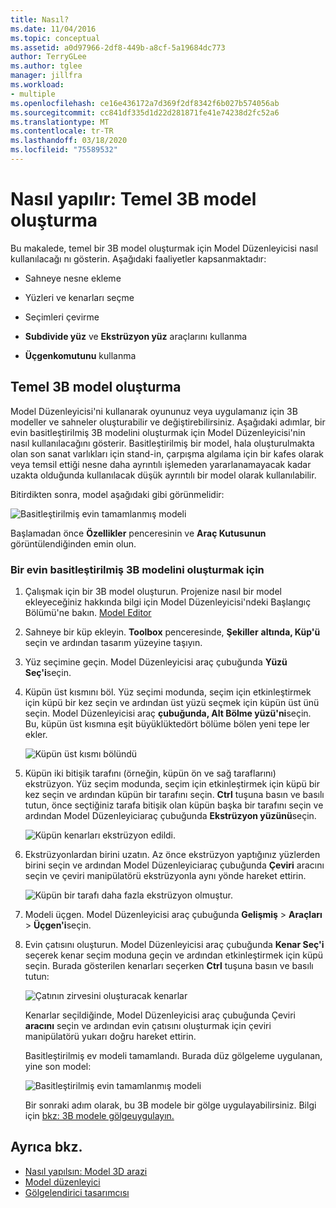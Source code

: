 ```yaml
---
title: Nasıl?
ms.date: 11/04/2016
ms.topic: conceptual
ms.assetid: a0d97966-2df8-449b-a8cf-5a19684dc773
author: TerryGLee
ms.author: tglee
manager: jillfra
ms.workload:
- multiple
ms.openlocfilehash: ce16e436172a7d369f2df8342f6b027b574056ab
ms.sourcegitcommit: cc841df335d1d22d281871fe41e74238d2fc52a6
ms.translationtype: MT
ms.contentlocale: tr-TR
ms.lasthandoff: 03/18/2020
ms.locfileid: "75589532"
---
```

# <a name="how-to-create-a-basic-3d-model"></a>Nasıl yapılır: Temel 3B model oluşturma

Bu makalede, temel bir 3B model oluşturmak için Model Düzenleyicisi nasıl kullanılacağı nı gösterin. Aşağıdaki faaliyetler kapsanmaktadır:

- Sahneye nesne ekleme

- Yüzleri ve kenarları seçme

- Seçimleri çevirme

- **Subdivide yüz** ve **Ekstrüzyon yüz** araçlarını kullanma

- **Üçgenkomutunu** kullanma

## <a name="create-a-basic-3d-model"></a>Temel 3B model oluşturma
Model Düzenleyicisi'ni kullanarak oyununuz veya uygulamanız için 3B modeller ve sahneler oluşturabilir ve değiştirebilirsiniz. Aşağıdaki adımlar, bir evin basitleştirilmiş 3B modelini oluşturmak için Model Düzenleyicisi'nin nasıl kullanılacağını gösterir. Basitleştirilmiş bir model, hala oluşturulmakta olan son sanat varlıkları için stand-in, çarpışma algılama için bir kafes olarak veya temsil ettiği nesne daha ayrıntılı işlemeden yararlanamayacak kadar uzakta olduğunda kullanılacak düşük ayrıntılı bir model olarak kullanılabilir.

Bitirdikten sonra, model aşağıdaki gibi görünmelidir:

![Basitleştirilmiş evin tamamlanmış modeli](../designers/media/gfx_model_demo_house_final.png)

Başlamadan önce **Özellikler** penceresinin ve **Araç Kutusunun** görüntülendiğinden emin olun.

### <a name="to-create-a-simplified-3d-model-of-a-house"></a>Bir evin basitleştirilmiş 3B modelini oluşturmak için

1. Çalışmak için bir 3B model oluşturun. Projenize nasıl bir model ekleyeceğiniz hakkında bilgi için Model Düzenleyicisi'ndeki Başlangıç Bölümü'ne bakın. [Model Editor](../designers/model-editor.md)

2. Sahneye bir küp ekleyin. **Toolbox** penceresinde, **Şekiller** **altında, Küp'ü** seçin ve ardından tasarım yüzeyine taşıyın.

3. Yüz seçimine geçin. Model Düzenleyicisi araç çubuğunda **Yüzü Seç'i**seçin.

4. Küpün üst kısmını böl. Yüz seçimi modunda, seçim için etkinleştirmek için küpü bir kez seçin ve ardından üst yüzü seçmek için küpün üst ünü seçin. Model Düzenleyicisi araç **çubuğunda, Alt Bölme yüzü'ni**seçin. Bu, küpün üst kısmına eşit büyüklüktedört bölüme bölen yeni tepe ler ekler.

    ![Küpün üst kısmı bölündü](../designers/media/gfx_model_demo_house_subdiv.png)

5. Küpün iki bitişik tarafını (örneğin, küpün ön ve sağ taraflarını) ekstrüzyon. Yüz seçim modunda, seçim için etkinleştirmek için küpü bir kez seçin ve ardından küpün bir tarafını seçin. **Ctrl** tuşuna basın ve basılı tutun, önce seçtiğiniz tarafa bitişik olan küpün başka bir tarafını seçin ve ardından Model Düzenleyiciaraç çubuğunda **Ekstrüzyon yüzünü**seçin.

    ![Küpün kenarları ekstrüzyon edildi.](../designers/media/gfx_model_demo_house_extrude.png)

6. Ekstrüzyonlardan birini uzatın. Az önce ekstrüzyon yaptığınız yüzlerden birini seçin ve ardından Model Düzenleyiciaraç çubuğunda **Çeviri** aracını seçin ve çeviri manipülatörü ekstrüzyonla aynı yönde hareket ettirin.

    ![Küpün bir tarafı daha fazla ekstrüzyon olmuştur.](../designers/media/gfx_model_demo_house_extend.png)

7. Modeli üçgen. Model Düzenleyicisi araç çubuğunda **Gelişmiş** > **Araçları** > **Üçgen'i**seçin.

8. Evin çatısını oluşturun. Model Düzenleyicisi araç çubuğunda **Kenar Seç'i** seçerek kenar seçim moduna geçin ve ardından etkinleştirmek için küpü seçin. Burada gösterilen kenarları seçerken **Ctrl** tuşuna basın ve basılı tutun:

    ![Çatının zirvesini oluşturacak kenarlar](../designers/media/gfx_model_demo_house_edges.png)

    Kenarlar seçildiğinde, Model Düzenleyicisi araç çubuğunda Çeviri **aracını** seçin ve ardından evin çatısını oluşturmak için çeviri manipülatörü yukarı doğru hareket ettirin.

   Basitleştirilmiş ev modeli tamamlandı. Burada düz gölgeleme uygulanan, yine son model:

   ![Basitleştirilmiş evin tamamlanmış modeli](../designers/media/gfx_model_demo_house_final.png)

   Bir sonraki adım olarak, bu 3B modele bir gölge uygulayabilirsiniz. Bilgi için [bkz: 3B modele gölgeuygulayın.](../designers/how-to-apply-a-shader-to-a-3-d-model.md)

## <a name="see-also"></a>Ayrıca bkz.

- [Nasıl yapılsın: Model 3D arazi](../designers/how-to-model-3-d-terrain.md)
- [Model düzenleyici](../designers/model-editor.md)
- [Gölgelendirici tasarımcısı](../designers/shader-designer.md)
